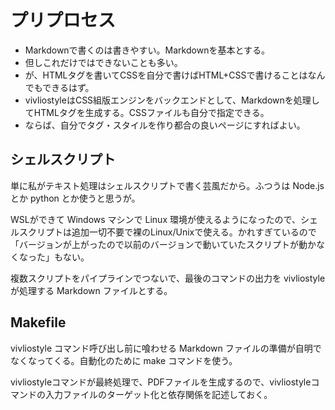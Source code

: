 # プリプロセス

* Markdownで書くのは書きやすい。Markdownを基本とする。
* 但しこれだけではできないことも多い。
* が、HTMLタグを書いてCSSを自分で書けばHTML+CSSで書けることはなんでもできるはず。
* vivliostyleはCSS組版エンジンをバックエンドとして、Markdownを処理してHTMLタグを生成する。CSSファイルも自分で指定できる。
* ならば、自分でタグ・スタイルを作り都合の良いページにすればよい。

## シェルスクリプト

単に私がテキスト処理はシェルスクリプトで書く芸風だから。ふつうは Node.js とか python とか使うと思うが。

WSLができて Windows マシンで Linux 環境が使えるようになったので、シェルスクリプトは追加一切不要で裸のLinux/Unixで使える。かれすぎているので「バージョンが上がったので以前のバージョンで動いていたスクリプトが動かなくなった」もない。

複数スクリプトをパイプラインでつないで、最後のコマンドの出力を vivliostyle が処理する Markdown ファイルとする。

## Makefile

vivliostyle コマンド呼び出し前に喰わせる Markdown ファイルの準備が自明でなくなってくる。自動化のために make コマンドを使う。

vivliostyleコマンドが最終処理で、PDFファイルを生成するので、vivliostyleコマンドの入力ファイルのターゲット化と依存関係を記述しておく。
